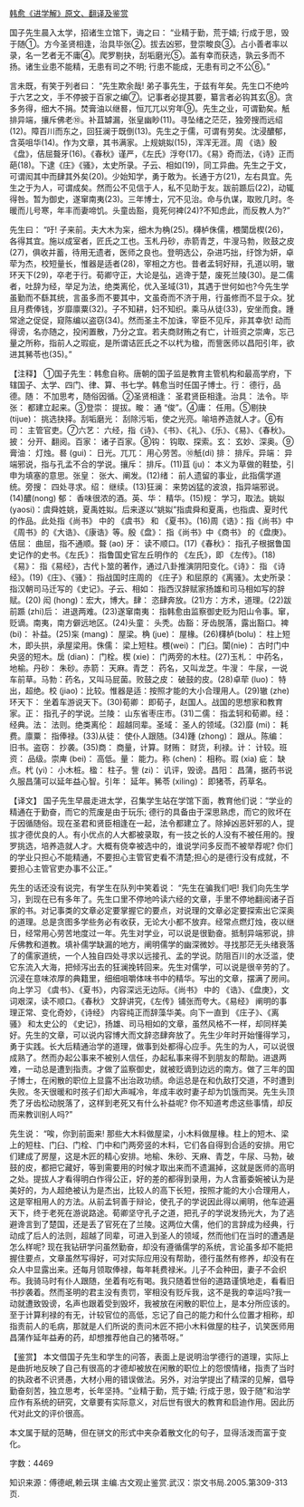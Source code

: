 [韩愈《进学解》原文、翻译及鉴赏](https://www.vrrw.net/wx/14100.html)

国子先生晨入太学，招诸生立馆下，诲之曰： “业精于勤，荒于嬉; 行成于思，毁于随①。方今圣贤相逢，治具毕张②。拔去凶邪，登崇畯良③。占小善者率以录，名一艺者无不庸④。爬罗剔抉，刮垢磨光⑤。盖有幸而获选，孰云多而不扬。诸生业患不能精，无患有司之不明; 行患不能成，无患有司之不公⑥。”

言未既，有笑于列者曰： “先生欺余哉! 弟子事先生，于兹有年矣。先生口不绝吟于六艺之文，手不停披于百家之编⑦。记事者必提其要，纂言者必钩其玄⑧。贪多务得，细大不捐。焚膏油以继晷，恒兀兀以穷年⑨。先生之业，可谓勤矣。觗排异端，攘斥佛老⑩。补苴罅漏，张皇幽眇(11)。寻坠绪之茫茫，独旁搜而远绍(12)。障百川而东之，回狂澜于既倒(13)。先生之于儒，可谓有劳矣。沈浸醲郁，含英咀华(14)。作为文章，其书满家。上规姚姒(15)，浑浑无涯。周 《诰》殷《盘》，佶屈聱牙(16)。《春秋》谨严，《左氏》浮夸(17)。《易》奇而法，《诗》正而葩(18)。下逮《庄》《骚》，太史所录。子云、相如(19)，同工异曲。先生之于文，可谓闳其中而肆其外矣(20)。少始知学，勇于敢为。长通于方(21)，左右具宜。先生之于为人，可谓成矣。然而公不见信于人，私不见助于友。跋前踬后(22)，动辄得咎。暂为御史，遂窜南夷(23)。三年博士，冗不见治。命与仇谋，取败几时。冬暖而儿号寒，年丰而妻啼饥。头童齿豁，竟死何裨(24)?不知虑此，而反教人为?”

先生曰： “吁! 子来前。夫大木为杗，细木为桷(25)。欂栌侏儒，椳闑扂楔(26)，各得其宜。施以成室者，匠氏之工也。玉札丹砂，赤箭青芝，牛溲马勃，败鼓之皮(27)，俱收并蓄，待用无遗者，医师之良也。登明选公，杂进巧拙，纡馀为妍，卓荦为杰，校短量长，惟器是适者(28)，宰相之方也。昔者孟轲好辩，孔道以明，辙环天下(29)，卒老于行。荀卿守正，大论是弘，逃谗于楚，废死兰陵(30)。是二儒者，吐辞为经，举足为法，绝类离伦，优入圣域(31)，其遇于世何如也?今先生学虽勤而不繇其统，言虽多而不要其中，文虽奇而不济于用，行虽修而不显于众。犹且月费俸钱，岁靡廪粟(32)。子不知耕，妇不知织。乘马从徒(33)，安坐而食。踵常途之促促，窥陈编以盗窃(34)。然而圣主不加诛，宰臣不见斥，非其幸欤! 动而得谤，名亦随之，投闲置散，乃分之宜。若夫商财贿之有亡，计班资之崇庳，忘己量之所称，指前人之瑕疵，是所谓诘匠氏之不以杙为楹，而訾医师以昌阳引年，欲进其豨苓也(35)。”



【注释】 ①国子先生：韩愈自称。唐朝的国子监是教育主管机构和最高学府，下辖国子、太学、四门、律、算、书七学。韩愈当时任国子博士。行： 德行，品德。随： 不加思考，随俗因循。②圣贤相逢： 圣君贤臣相逢。治具： 法令。毕张： 都建立起来。③登崇： 提拔。畯： 通 “俊”。④庸： 任用。⑤剔抉 (tijue)： 挑选抉择。刮垢磨光： 刮除污垢，使之光亮。喻培养造就人才。⑥有司： 主管官吏。⑦六艺： 六经，指《诗》、《书》、《礼》、《乐》、《易》、《春秋》。披： 分开、翻阅。百家： 诸子百家。⑧钩： 钩取、探索。玄： 玄妙、深奥。⑨膏油： 灯烛。晷 (gui)： 日光。兀兀： 用心劳苦。⑩觗(di) 排： 排斥。异端： 异端邪说，指与孔孟不合的学说。攘斥： 排斥。(11)苴 (ju)： 本义为草做的鞋垫，引申为填塞的意思。张皇： 张大、阐发。(12)绪： 前人遗留的事业，此指儒学道统。旁搜： 四处寻求。绍： 继续。(13)狂澜： 来势凶猛的波浪，指异端邪说。(14)醲(nong) 郁： 香味很浓的酒。英、华： 精华。(15)规： 学习，取法。姚姒 (yaosi)：虞舜姓姚，夏禹姓姒。后来遂以“姚姒”指虞舜和夏禹，也指虞、夏时代的作品。此处指《尚书》 中的 《虞书》 和 《夏书》。(16)周《诰》：指《尚书》中《周书》的《大诰》、《康诰》等。殷《盘》： 指《尚书》中《商书》 的《盘庚》。佶屈： 曲屈，指不通顺。聱 (ao) 牙： 读不顺口。(17)《春秋》： 指孔子根据鲁国史记作的史书。《左氏》： 指鲁国史官左丘明作的 《左氏》，即 《左传》。(18)《易》： 指《易经》，古代卜筮的著作，通过八卦推演阴阳变化。《诗》： 指 《诗经》。(19)《庄》、《骚》： 指战国时庄周的 《庄子》和屈原的《离骚》。太史所录： 指汉朝司马迁写的《史记》。子云、相如： 指西汉辞赋家扬雄和司马相如写的辞赋。(20) 闳 (hong)：宏大，博大。肆： 恣肆奔放。(21)方：方术，道理。(22)跋前踬 (zhi)后： 进退两难。(23)遂窜南夷： 指韩愈由监察御史贬为阳山令事。窜，贬谪。南夷，南方僻远地区。(24)头童： 头秃。齿豁：牙齿脱落，露出豁口。裨 (bi)： 补益。(25)杗 (mang)： 屋梁。桷 (jue)： 屋椽。(26)欂栌(bolu)： 柱上短木，即头拱，承屋梁用。侏儒： 梁上短柱。椳(wei)： 门臼。闑(nie)： 古时门中央竖的短木。扂 (dian)： 门栓。楔 (xie)： 门两旁的木柱。(27)玉札： 中药名，地榆。丹砂： 朱砂。赤箭： 天麻。青芝： 药名，又叫龙芝。牛溲： 牛尿，一说车前草。马勃：药名，又叫马屁菌。败鼓之皮： 破鼓的皮。(28)卓荦 (luo)： 特出，超绝。校 (jiao)：比较。惟器是适：按照才能的大小合理用人。(29)辙 (zhe) 环天下： 坐着车游说天下。(30)荀卿： 即荀子，赵国人。战国的思想家和教育家。正： 指孔子的学说。兰陵： 山东省枣庄市。(31)二儒： 指孟轲和荀卿。经： 经典。法： 法则。绝类离伦： 超越同辈。圣域： 圣人的领域。(32)靡 (mi)： 耗费。廪粟： 指俸禄。(33)从徒： 使仆人跟随。(34)踵 (zhong)： 跟从。陈编： 旧书。盗窃： 抄袭。(35)商： 商量，计算。财贿： 财货，利禄。计： 计较。班资： 品级。崇庳 (bei)： 高低。量： 能力。称 (chen)： 相称。瑕 (xia) 疵： 缺点。杙 (yi)： 小木桩。楹： 柱子。訾 (zi)： 讥评，毁谤。昌阳： 昌蒲，据药书说久服昌蒲可以延年益心智。引年： 延年。豨苓 (xiling)： 即猪苓，药草名。

【译文】 国子先生早晨走进太学，召集学生站在学馆下面，教育他们说：“学业的精通在于勤奋，而它的荒废是由于玩乐; 德行的具备由于深思熟虑，而它的败坏在于因循随俗。现在圣君和贤臣相逢在一起，法令都建立了。除掉凶恶奸邪的人，提拔才德优良的人。有小优点的人大都被录取，有一技之长的人没有不被任用的。搜罗挑选，培养造就人才。大概有侥幸被选中的，谁说学问多反而不被举荐呢? 你们的学业只担心不能精通，不要担心主管官吏看不清楚;担心的是德行没有成就，不要担心主管官吏办事不公正。”

先生的话还没有说完，有学生在队列中笑着说： “先生在骗我们吧! 我们向先生学习，到现在已有多年了。先生口里不停地吟读六经的文章，手里不停地翻阅诸子百家的书。对记事类的文章必定要掌握它的要点，对说理的文章必定要探索出它深奥的道理。总是贪图多学些务必有收获，无论大小都不放弃。经常点燃灯烛，夜以继日，经常用心劳苦地度过一年。先生对学业，可以说是很勤奋。抵制异端邪说，排斥佛教和道教。填补儒学缺漏的地方，阐明儒学的幽深微妙。寻找那茫无头绪衰落了的儒家道统，一个人独自四处寻求以远接孔、孟的学说。防阻百川的水泛滥，使它东流入大海，把倾泻出去的狂澜挽转回来。先生对儒学，可以说是很辛劳的了。沉浸在意味浓厚的典籍里，细细咀嚼体味书中的精华。写出的文章，摆满了房间。向上学习 《虞书》、《夏书》，内容深远无边际。《尚书》 中的 《诰》、《盘庚》，文词艰深，读不顺口。《春秋》 文辞讲究，《左传》铺张而夸大。《易经》 阐明的事理正常、变化奇妙，《诗经》 内容纯正而辞藻华美。向下一直到 《庄子》、《离骚》 和太史公的 《史记》，扬雄、司马相如的文章，虽然风格不一样，却同样美好。先生的文章，可以说内容博大而文辞恣肆奔放了。先生少年时开始懂得学习，勇于实践。长大后精通治学的道理，做事到处都得心应手。先生的为人，可以说很成熟了。然而办起公事来不被别人信任，办起私事来得不到朋友的帮助。进退两难，一动总是遭到指责。才做了监察御史，就被贬谪到边远的南方。做了三年的国子博士，在闲散的职位上显露不出治政功绩。命运总是在和仇敌打交道，不时遭到失败。冬天很暖和时孩子们却大声喊冷，年成丰收时妻子却为饥饿而哭。先生头顶秃了牙齿松动脱落了，这样到老死又有什么补益呢? 你不知道考虑这些事情，却反而来教训别人吗?”

先生说： “唉，你到前面来! 那些大木料做屋梁，小木料做屋椽。柱上的短木、梁上的短柱、门臼、门栓、门中和门两旁竖的木料，它们各自得到合适的安排。用它们建成了房屋，这是木匠的精心安排。地榆、朱砂、天麻、青芝，牛尿、马勃，破鼓的皮，都把它藏好，等到需要用的时候才取出来而不遗漏掉，这就是医师的高明之处。提拔人才看得明白作得公正，好的差的都得到录用，为人含蓄委婉被认为是美好的，为人超绝被认为是杰出，比较人的高下长短，按照才能的大小合理用人，这是宰相用人的方法。从前孟轲善于辩论，使孔子的学说因此得以阐明，他车迹遍天下，终于老死在游说路途。荀卿坚守孔子之道，把孔子的学说发扬光大，为了逃避谗言到了楚国，还是丢了官死在了兰陵。这两位大儒，他们的言辞成为经典，行动成了后人的法则，超越了同辈，可进入到圣人的领域，然而他们在当时的遭遇是怎么样呢? 现在我钻研学问虽然勤奋，却没有遵循儒学的系统，言论虽多却不能把握住要点，文章虽然写得好，可对实际应用没有帮助，德行虽然有修养，却没有在众人中显露出来。还每月领取俸禄，每年耗费禄米。儿子不会种田，妻子不会织布。我骑马时有仆人跟随，坐着有吃有喝。我只随着世俗的道路谨慎地走，看看旧书抄袭着。然而圣明的君主没有责罚，宰相没有贬斥我，这不是我的幸运吗?我一动就遭致毁谤，名声也跟着受到毁坏，我被放在闲散的职位上，是本分所应该的。至于计算利禄的有无，计较官位的高低，忘记了自己的能力和什么位置才相称，却指责前人的毛病，那就是人们所说的责问木匠不把小木料做屋的柱子，讥笑医师用昌蒲作延年益寿的药，却想推荐他自己的猪苓呀。”

【鉴赏】 本文借国子先生和学生的问答，表面上是说明治学德行的道理，实际上是曲折地反映了自己有很高的才德却被放在闲散的职位上的怨恨情绪，指责了当时的执政者不识贤愚，大材小用的错误做法。另外，对治学提出了精深的见解，倡导勤奋刻苦，独立思考，长年坚持。“业精于勤，荒于嬉; 行成于思，毁于随”和治学应作有系统的研究，文章要有实际意义，对后世有很大的教育和启迪作用。因此历代对此文的评价很高。

本文属于赋的范畴，但在骈文的形式中夹杂着散文化的句子，显得活泼而富于变化。

字数：4469

知识来源：傅德岷,赖云琪 主编.古文观止鉴赏.武汉：崇文书局.2005.第309-313页.

